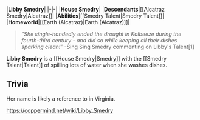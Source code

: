 |**Libby Smedry**|
|-|-|
|**House Smedry**|
|**Descendants**|[[Alcatraz Smedry\|Alcatraz]]|
|**Abilities**|[[Smedry Talent\|Smedry Talent]]|
|**Homeworld**|[[Earth (Alcatraz)\|Earth (Alcatraz)]]|

>“*She single-handedly ended the drought in Kalbeeze during the fourth-third century - and did so while keeping all their dishes sparking clean!*”
\-Sing Sing Smedry commenting on Libby's Talent[1]


**Libby Smedry** is a [[House Smedry\|Smedry]] with the [[Smedry Talent\|Talent]] of spilling lots of water when she washes dishes.

## Trivia
Her name is likely a reference to  in Virginia.



https://coppermind.net/wiki/Libby_Smedry